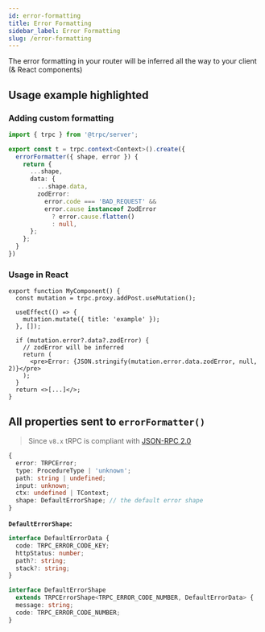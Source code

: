 ```yaml
---
id: error-formatting
title: Error Formatting
sidebar_label: Error Formatting
slug: /error-formatting
---
```


The error formatting in your router will be inferred all the way to your client (&&nbsp;React&nbsp;components)

## Usage example highlighted

### Adding custom formatting

```ts title='server.ts'
import { trpc } from '@trpc/server';

export const t = trpc.context<Context>().create({
  errorFormatter({ shape, error }) {
    return {
      ...shape,
      data: {
        ...shape.data,
        zodError:
          error.code === 'BAD_REQUEST' &&
          error.cause instanceof ZodError
            ? error.cause.flatten()
            : null,
      };
    };
  }
})
```

### Usage in React

```tsx title='components/MyComponent.tsx'
export function MyComponent() {
  const mutation = trpc.proxy.addPost.useMutation();

  useEffect(() => {
    mutation.mutate({ title: 'example' });
  }, []);

  if (mutation.error?.data?.zodError) {
    // zodError will be inferred
    return (
      <pre>Error: {JSON.stringify(mutation.error.data.zodError, null, 2)}</pre>
    );
  }
  return <>[...]</>;
}
```

## All properties sent to `errorFormatter()`

> Since `v8.x` tRPC is compliant with [JSON-RPC 2.0](https://www.jsonrpc.org/specification)

```ts
{
  error: TRPCError;
  type: ProcedureType | 'unknown';
  path: string | undefined;
  input: unknown;
  ctx: undefined | TContext;
  shape: DefaultErrorShape; // the default error shape
}
```

**`DefaultErrorShape`:**

```ts
interface DefaultErrorData {
  code: TRPC_ERROR_CODE_KEY;
  httpStatus: number;
  path?: string;
  stack?: string;
}

interface DefaultErrorShape
  extends TRPCErrorShape<TRPC_ERROR_CODE_NUMBER, DefaultErrorData> {
  message: string;
  code: TRPC_ERROR_CODE_NUMBER;
}
```
